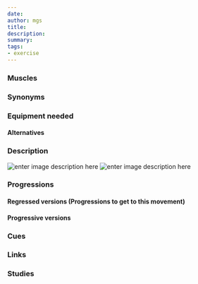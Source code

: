 ```yaml
---
date: 
author: mgs
title: 
description: 
summary: 
tags: 
- exercise
---
```

### Muscles
### Synonyms
### Equipment needed
#### Alternatives
### Description
![enter image description here](https://www.myodetox.com/wp-content/uploads/002-Infraspinatus_C-e1498759527165.jpg)
![enter image description here](https://www.myodetox.com/wp-content/uploads/002-Infraspinatus_D-e1498759516669.jpg)
### Progressions
#### Regressed versions (Progressions to get to this movement)
#### Progressive versions
### Cues
### Links
### Studies
<!--stackedit_data:
eyJoaXN0b3J5IjpbLTMyMDMyNzY3MF19
-->
